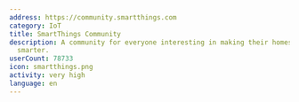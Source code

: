 ```yaml
---
address: https://community.smartthings.com
category: IoT
title: SmartThings Community
description: A community for everyone interesting in making their homes and lives
  smarter.
userCount: 78733
icon: smartthings.png
activity: very high
language: en
---
```

